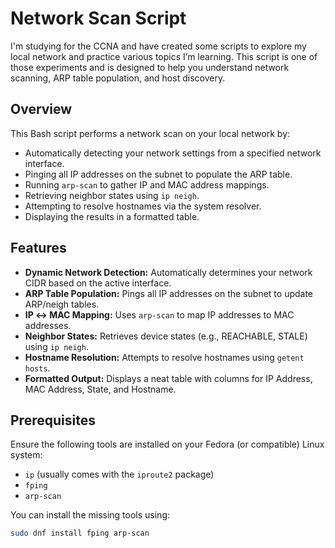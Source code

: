 # Network Scan Script

I'm studying for the CCNA and have created some scripts to explore my local network and practice various topics I’m learning. This script is one of those experiments and is designed to help you understand network scanning, ARP table population, and host discovery.

## Overview

This Bash script performs a network scan on your local network by:

- Automatically detecting your network settings from a specified network interface.
- Pinging all IP addresses on the subnet to populate the ARP table.
- Running `arp-scan` to gather IP and MAC address mappings.
- Retrieving neighbor states using `ip neigh`.
- Attempting to resolve hostnames via the system resolver.
- Displaying the results in a formatted table.

## Features

- **Dynamic Network Detection:** Automatically determines your network CIDR based on the active interface.
- **ARP Table Population:** Pings all IP addresses on the subnet to update ARP/neigh tables.
- **IP ↔ MAC Mapping:** Uses `arp-scan` to map IP addresses to MAC addresses.
- **Neighbor States:** Retrieves device states (e.g., REACHABLE, STALE) using `ip neigh`.
- **Hostname Resolution:** Attempts to resolve hostnames using `getent hosts`.
- **Formatted Output:** Displays a neat table with columns for IP Address, MAC Address, State, and Hostname.

## Prerequisites

Ensure the following tools are installed on your Fedora (or compatible) Linux system:

- `ip` (usually comes with the `iproute2` package)
- `fping`
- `arp-scan`

You can install the missing tools using:

```bash
sudo dnf install fping arp-scan
```
